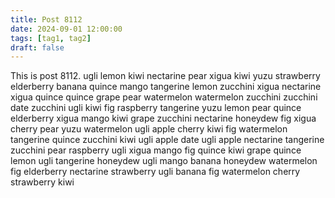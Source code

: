 ```yaml
---
title: Post 8112
date: 2024-09-01 12:00:00
tags: [tag1, tag2]
draft: false
---
```

This is post 8112.
ugli
lemon
kiwi
nectarine
pear
xigua
kiwi
yuzu
strawberry
elderberry
banana
quince
mango
tangerine
lemon
zucchini
xigua
nectarine
xigua
quince
quince
grape
pear
watermelon
watermelon
zucchini
zucchini
date
zucchini
ugli
kiwi
fig
raspberry
tangerine
yuzu
lemon
pear
quince
elderberry
xigua
mango
kiwi
grape
zucchini
nectarine
honeydew
fig
xigua
cherry
pear
yuzu
watermelon
ugli
apple
cherry
kiwi
fig
watermelon
tangerine
quince
zucchini
kiwi
ugli
apple
date
ugli
apple
nectarine
tangerine
zucchini
pear
raspberry
ugli
xigua
mango
fig
quince
kiwi
grape
quince
lemon
ugli
tangerine
honeydew
ugli
mango
banana
honeydew
watermelon
fig
elderberry
nectarine
strawberry
ugli
banana
fig
watermelon
cherry
strawberry
kiwi
